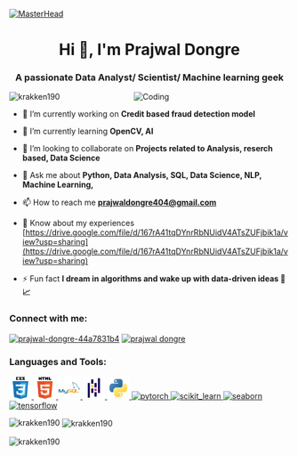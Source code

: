 [![MasterHead](https://media.licdn.com/dms/image/C4D12AQESj72-s5gEKg/article-cover_image-shrink_600_2000/0/1626753867110?e=2147483647&v=beta&t=Kf7YAuwZtyCGYLNch-Mgc5eOC-7h7uL_dnBAIgsAFRQ)](https://prajwal_dongre.io)
<h1 align="center">Hi 👋, I'm Prajwal Dongre</h1>
<h3 align="center">A passionate Data Analyst/ Scientist/ Machine learning geek</h3>
<img align="right" alt="Coding" width="280" src="https://cdn.dribbble.com/users/1162077/screenshots/3848914/programmer.gif">

<p align="left"> <img src="https://komarev.com/ghpvc/?username=krakken190&label=Profile%20views&color=0e75b6&style=flat" alt="krakken190" /> </p>

- 🔭 I’m currently working on **Credit based fraud detection model**

- 🌱 I’m currently learning **OpenCV, AI**

- 👯 I’m looking to collaborate on **Projects related to Analysis, reserch based, Data Science**

- 💬 Ask me about **Python, Data Analysis, SQL, Data Science, NLP, Machine Learning,**

- 📫 How to reach me **prajwaldongre404@gmail.com**

- 📄 Know about my experiences [https://drive.google.com/file/d/167rA41tqDYnrRbNUidV4ATsZUFjbik1a/view?usp=sharing](https://drive.google.com/file/d/167rA41tqDYnrRbNUidV4ATsZUFjbik1a/view?usp=sharing)

- ⚡ Fun fact **I dream in algorithms and wake up with data-driven ideas 💭📈**

<h3 align="left">Connect with me:</h3>
<p align="left">
<a href="https://linkedin.com/in/prajwal-dongre-44a7831b4" target="blank"><img align="center" src="https://raw.githubusercontent.com/rahuldkjain/github-profile-readme-generator/master/src/images/icons/Social/linked-in-alt.svg" alt="prajwal-dongre-44a7831b4" height="30" width="40" /></a>
<a href="https://kaggle.com/prajwal dongre" target="blank"><img align="center" src="https://raw.githubusercontent.com/rahuldkjain/github-profile-readme-generator/master/src/images/icons/Social/kaggle.svg" alt="prajwal dongre" height="30" width="40" /></a>
</p>

<h3 align="left">Languages and Tools:</h3>
<p align="left"> <a href="https://www.w3schools.com/css/" target="_blank" rel="noreferrer"> <img src="https://raw.githubusercontent.com/devicons/devicon/master/icons/css3/css3-original-wordmark.svg" alt="css3" width="40" height="40"/> </a> <a href="https://www.w3.org/html/" target="_blank" rel="noreferrer"> <img src="https://raw.githubusercontent.com/devicons/devicon/master/icons/html5/html5-original-wordmark.svg" alt="html5" width="40" height="40"/> </a> <a href="https://www.mysql.com/" target="_blank" rel="noreferrer"> <img src="https://raw.githubusercontent.com/devicons/devicon/master/icons/mysql/mysql-original-wordmark.svg" alt="mysql" width="40" height="40"/> </a> <a href="https://pandas.pydata.org/" target="_blank" rel="noreferrer"> <img src="https://raw.githubusercontent.com/devicons/devicon/2ae2a900d2f041da66e950e4d48052658d850630/icons/pandas/pandas-original.svg" alt="pandas" width="40" height="40"/> </a> <a href="https://www.python.org" target="_blank" rel="noreferrer"> <img src="https://raw.githubusercontent.com/devicons/devicon/master/icons/python/python-original.svg" alt="python" width="40" height="40"/> </a> <a href="https://pytorch.org/" target="_blank" rel="noreferrer"> <img src="https://www.vectorlogo.zone/logos/pytorch/pytorch-icon.svg" alt="pytorch" width="40" height="40"/> </a> <a href="https://scikit-learn.org/" target="_blank" rel="noreferrer"> <img src="https://upload.wikimedia.org/wikipedia/commons/0/05/Scikit_learn_logo_small.svg" alt="scikit_learn" width="40" height="40"/> </a> <a href="https://seaborn.pydata.org/" target="_blank" rel="noreferrer"> <img src="https://seaborn.pydata.org/_images/logo-mark-lightbg.svg" alt="seaborn" width="40" height="40"/> </a> <a href="https://www.tensorflow.org" target="_blank" rel="noreferrer"> <img src="https://www.vectorlogo.zone/logos/tensorflow/tensorflow-icon.svg" alt="tensorflow" width="40" height="40"/> </a> </p>

<p><img align="left" src="https://github-readme-stats.vercel.app/api/top-langs?username=krakken190&show_icons=true&locale=en&layout=compact" alt="krakken190" /></p>

<p>&nbsp;<img align="center" src="https://github-readme-stats.vercel.app/api?username=krakken190&show_icons=true&locale=en" alt="krakken190" /></p>

<p><img align="center" src="https://github-readme-streak-stats.herokuapp.com/?user=krakken190&" alt="krakken190" /></p>
